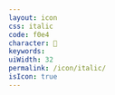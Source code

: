 ```yaml
---
layout: icon
css: italic
code: f0e4
character: 
keywords: 
uiWidth: 32
permalink: /icon/italic/
isIcon: true
---
```

